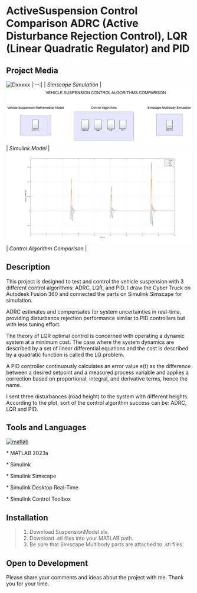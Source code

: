 # ActiveSuspension Control Comparison ADRC (Active Disturbance Rejection Control), LQR (Linear Quadratic Regulator) and PID

## Project Media
![Dxxxxx](https://github.com/omerfaruktekin13/ActiveSuspensionControlComparisonADRC-LQR-PID/blob/main/Media/VehicleGif.gif "Deneme ")
|:--:|
| *Simscape Simulation* |
![Dxxxxx](https://github.com/omerfaruktekin13/ActiveSuspensionControlComparisonADRC-LQR-PID/blob/main/Media/SimulinkModel.png "Deneme ")
| *Simulink Model* |
![Dxxxxx]( https://github.com/omerfaruktekin13/ActiveSuspensionControlComparisonADRC-LQR-PID/blob/main/Media/Plot.jpg "Deneme ")
| *Control Algorithm Comparison* |


## Description
<p>This project is designed to test and control the vehicle suspension with 3 different control algorithms: ADRC, LQR, and PID. I draw the Cyber Truck on Autodesk Fusion 360 and connected the parts on Simulink Simscape for simulation.</p> 
<p>ADRC estimates and compensates for system uncertainties in real-time, providing disturbance rejection performance similar to PID controllers but with less tuning effort.</p> 
<p>The theory of LQR optimal control is concerned with operating a dynamic system at a minimum cost. The case where the system dynamics are described by a set of linear differential equations and the cost is described by a quadratic function is called the LQ problem. </p>
<p>A PID controller continuously calculates an error value e(t) as the difference between a desired setpoint and a measured process variable and applies a correction based on proportional, integral, and derivative terms, hence the name.</p> 
I sent three disturbances (road height) to the system with different heights. According to the plot, sort of the control algorithm success can be: ADRC, LQR and PID.


## Tools and Languages
<a href="https://www.mathworks.com/" target="_blank" rel="noreferrer"> <img src="https://upload.wikimedia.org/wikipedia/commons/2/21/Matlab_Logo.png" alt="matlab" width="40" height="40"/> </a>
<p> * MATLAB 2023a </p>
<p> * Simulink </p>
<p> * Simulink Simscape </p>
<p> * Simulink Desktop Real-Time </p>
<p> * Simulink Control Toolbox </p>

## Installation
> 1. Download SuspensionModel.slx.
> 2. Download .stl files into your MATLAB path.
> 3. Be sure that Simscape Multibody parts are attached to .stl files.

## Open to Development
Please share your comments and ideas about the project with me. Thank you for your time.
